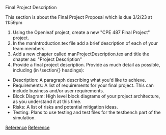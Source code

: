 Final Project Description

This section is about the Final Project Proposal which is due 3/2/23 at 11:59pm
1.  Using the Openleaf project, create a new "CPE 487 Final Project" project.
2.  In the manIntroduction.tex file add a brief description of each of your team members.
3.  Add a new chapter called manProjectDescription.tex and title the chapter as: "Project Description"
4.  Provide a final project description.  Provide as much detail as possible, including (in \section{} headings):
-  Description: A paragraph describing what you'd like to achieve.
-  Requirements: A list of requirements for your final project.  This can include business and/or user requirements.
-  Block Diagram: High level block diagrams of your project architecture, as you understand it at this time.
-  Risks: A list of risks and potential mitigation ideas.
-  Testing: Plans to use testing and test files for the testbench part of the simulation.

[Reference](https://github.com/mtootoonchi/Tetris)
[Reference](https://gist.github.com/straker/3c98304f8a6a9174efd8292800891ea1)
